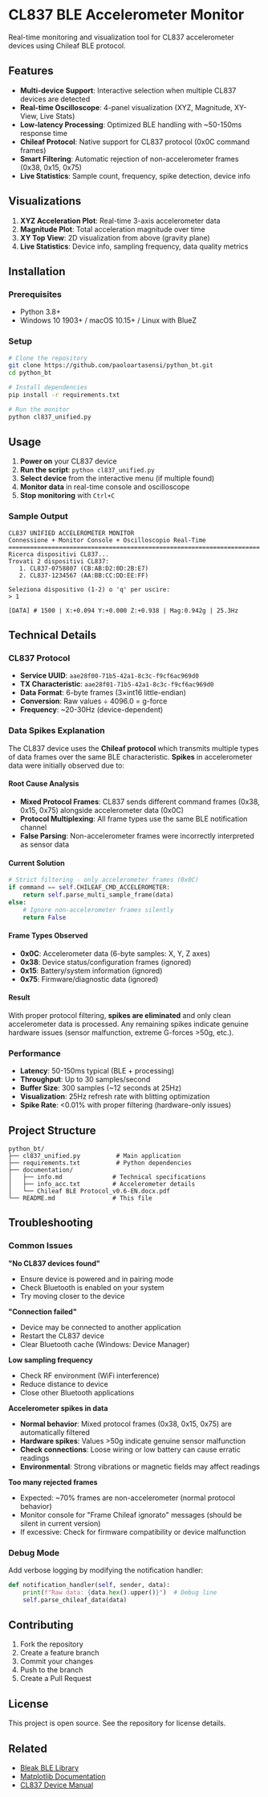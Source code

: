 # CL837 BLE Accelerometer Monitor

Real-time monitoring and visualization tool for CL837 accelerometer devices using Chileaf BLE protocol.

## Features

- **Multi-device Support**: Interactive selection when multiple CL837 devices are detected
- **Real-time Oscilloscope**: 4-panel visualization (XYZ, Magnitude, XY-View, Live Stats)
- **Low-latency Processing**: Optimized BLE handling with ~50-150ms response time
- **Chileaf Protocol**: Native support for CL837 protocol (0x0C command frames)
- **Smart Filtering**: Automatic rejection of non-accelerometer frames (0x38, 0x15, 0x75)
- **Live Statistics**: Sample count, frequency, spike detection, device info

## Visualizations

1. **XYZ Acceleration Plot**: Real-time 3-axis accelerometer data
2. **Magnitude Plot**: Total acceleration magnitude over time  
3. **XY Top View**: 2D visualization from above (gravity plane)
4. **Live Statistics**: Device info, sampling frequency, data quality metrics

## Installation

### Prerequisites
- Python 3.8+
- Windows 10 1903+ / macOS 10.15+ / Linux with BlueZ

### Setup
```bash
# Clone the repository
git clone https://github.com/paoloartasensi/python_bt.git
cd python_bt

# Install dependencies
pip install -r requirements.txt

# Run the monitor
python cl837_unified.py
```

## Usage

1. **Power on** your CL837 device
2. **Run the script**: `python cl837_unified.py`
3. **Select device** from the interactive menu (if multiple found)
4. **Monitor data** in real-time console and oscilloscope
5. **Stop monitoring** with `Ctrl+C`

### Sample Output
```
CL837 UNIFIED ACCELEROMETER MONITOR
Connessione + Monitor Console + Oscilloscopio Real-Time
======================================================================
Ricerca dispositivi CL837...
Trovati 2 dispositivi CL837:
   1. CL837-0758807 (CB:AB:D2:0D:2B:E7)  
   2. CL837-1234567 (AA:BB:CC:DD:EE:FF)

Seleziona dispositivo (1-2) o 'q' per uscire:
> 1

[DATA] # 1500 | X:+0.094 Y:+0.000 Z:+0.938 | Mag:0.942g | 25.3Hz
```

## Technical Details

### CL837 Protocol
- **Service UUID**: `aae28f00-71b5-42a1-8c3c-f9cf6ac969d0`
- **TX Characteristic**: `aae28f01-71b5-42a1-8c3c-f9cf6ac969d0`  
- **Data Format**: 6-byte frames (3×int16 little-endian)
- **Conversion**: Raw values ÷ 4096.0 = g-force
- **Frequency**: ~20-30Hz (device-dependent)

### Data Spikes Explanation

The CL837 device uses the **Chileaf protocol** which transmits multiple types of data frames over the same BLE characteristic. **Spikes** in accelerometer data were initially observed due to:

#### **Root Cause Analysis**
- **Mixed Protocol Frames**: CL837 sends different command frames (0x38, 0x15, 0x75) alongside accelerometer data (0x0C)
- **Protocol Multiplexing**: All frame types use the same BLE notification channel
- **False Parsing**: Non-accelerometer frames were incorrectly interpreted as sensor data

#### **Current Solution** 
```python
# Strict filtering - only accelerometer frames (0x0C)
if command == self.CHILEAF_CMD_ACCELEROMETER:
    return self.parse_multi_sample_frame(data)
else:
    # Ignore non-accelerometer frames silently
    return False
```

#### **Frame Types Observed**
- **0x0C**: Accelerometer data (6-byte samples: X, Y, Z axes)
- **0x38**: Device status/configuration frames (ignored)
- **0x15**: Battery/system information (ignored)  
- **0x75**: Firmware/diagnostic data (ignored)

#### **Result**
With proper protocol filtering, **spikes are eliminated** and only clean accelerometer data is processed. Any remaining spikes indicate genuine hardware issues (sensor malfunction, extreme G-forces >50g, etc.).

### Performance
- **Latency**: 50-150ms typical (BLE + processing)
- **Throughput**: Up to 30 samples/second
- **Buffer Size**: 300 samples (~12 seconds at 25Hz)
- **Visualization**: 25Hz refresh rate with blitting optimization
- **Spike Rate**: <0.01% with proper filtering (hardware-only issues)

## Project Structure

```
python_bt/
├── cl837_unified.py          # Main application
├── requirements.txt          # Python dependencies  
├── documentation/           
│   ├── info.md              # Technical specifications
│   ├── info_acc.txt         # Accelerometer details
│   └── Chileaf BLE Protocol_v0.6-EN.docx.pdf
└── README.md                # This file
```

## Troubleshooting

### Common Issues

**"No CL837 devices found"**
- Ensure device is powered and in pairing mode
- Check Bluetooth is enabled on your system
- Try moving closer to the device

**"Connection failed"**  
- Device may be connected to another application
- Restart the CL837 device
- Clear Bluetooth cache (Windows: Device Manager)

**Low sampling frequency**
- Check RF environment (WiFi interference)
- Reduce distance to device
- Close other Bluetooth applications

**Accelerometer spikes in data**
- **Normal behavior**: Mixed protocol frames (0x38, 0x15, 0x75) are automatically filtered
- **Hardware spikes**: Values >50g indicate genuine sensor malfunction
- **Check connections**: Loose wiring or low battery can cause erratic readings
- **Environmental**: Strong vibrations or magnetic fields may affect readings

**Too many rejected frames**
- Expected: ~70% frames are non-accelerometer (normal protocol behavior)
- Monitor console for "Frame Chileaf ignorato" messages (should be silent in current version)
- If excessive: Check for firmware compatibility or device malfunction

### Debug Mode
Add verbose logging by modifying the notification handler:
```python
def notification_handler(self, sender, data):
    print(f"Raw data: {data.hex().upper()}")  # Debug line
    self.parse_chileaf_data(data)
```

## Contributing

1. Fork the repository
2. Create a feature branch
3. Commit your changes  
4. Push to the branch
5. Create a Pull Request

## License

This project is open source. See the repository for license details.

## Related

- [Bleak BLE Library](https://github.com/hbldh/bleak)
- [Matplotlib Documentation](https://matplotlib.org/)
- [CL837 Device Manual](documentation/)